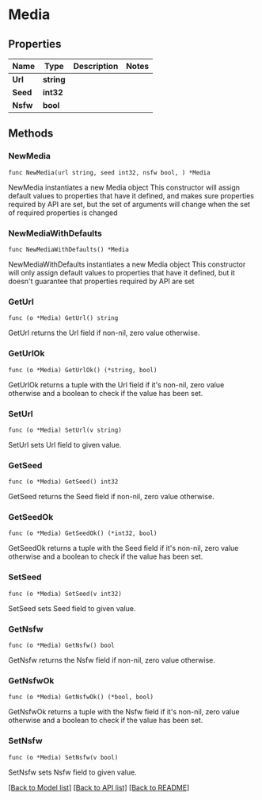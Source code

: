 # Media

## Properties

Name | Type | Description | Notes
------------ | ------------- | ------------- | -------------
**Url** | **string** |  | 
**Seed** | **int32** |  | 
**Nsfw** | **bool** |  | 

## Methods

### NewMedia

`func NewMedia(url string, seed int32, nsfw bool, ) *Media`

NewMedia instantiates a new Media object
This constructor will assign default values to properties that have it defined,
and makes sure properties required by API are set, but the set of arguments
will change when the set of required properties is changed

### NewMediaWithDefaults

`func NewMediaWithDefaults() *Media`

NewMediaWithDefaults instantiates a new Media object
This constructor will only assign default values to properties that have it defined,
but it doesn't guarantee that properties required by API are set

### GetUrl

`func (o *Media) GetUrl() string`

GetUrl returns the Url field if non-nil, zero value otherwise.

### GetUrlOk

`func (o *Media) GetUrlOk() (*string, bool)`

GetUrlOk returns a tuple with the Url field if it's non-nil, zero value otherwise
and a boolean to check if the value has been set.

### SetUrl

`func (o *Media) SetUrl(v string)`

SetUrl sets Url field to given value.


### GetSeed

`func (o *Media) GetSeed() int32`

GetSeed returns the Seed field if non-nil, zero value otherwise.

### GetSeedOk

`func (o *Media) GetSeedOk() (*int32, bool)`

GetSeedOk returns a tuple with the Seed field if it's non-nil, zero value otherwise
and a boolean to check if the value has been set.

### SetSeed

`func (o *Media) SetSeed(v int32)`

SetSeed sets Seed field to given value.


### GetNsfw

`func (o *Media) GetNsfw() bool`

GetNsfw returns the Nsfw field if non-nil, zero value otherwise.

### GetNsfwOk

`func (o *Media) GetNsfwOk() (*bool, bool)`

GetNsfwOk returns a tuple with the Nsfw field if it's non-nil, zero value otherwise
and a boolean to check if the value has been set.

### SetNsfw

`func (o *Media) SetNsfw(v bool)`

SetNsfw sets Nsfw field to given value.



[[Back to Model list]](../README.md#documentation-for-models) [[Back to API list]](../README.md#documentation-for-api-endpoints) [[Back to README]](../README.md)


